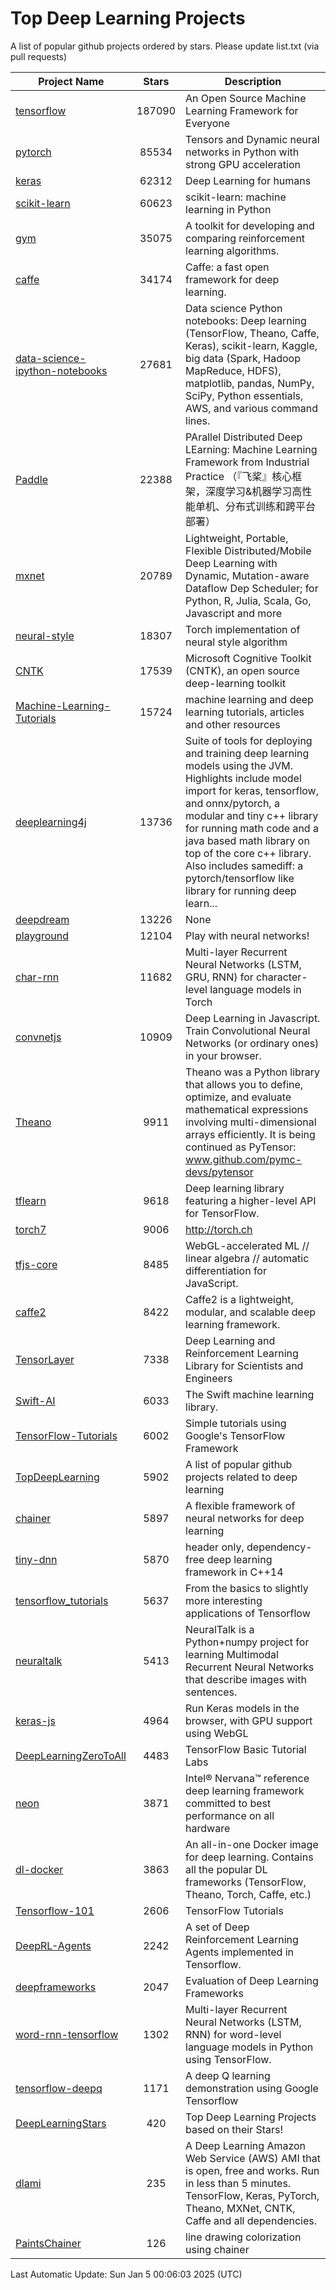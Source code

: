 # Top Deep Learning Projects
A list of popular github projects ordered by stars.
Please update list.txt (via pull requests)

|Project Name| Stars | Description |
| ---------- |:-----:| ----------- |
| [tensorflow](https://github.com/tensorflow/tensorflow) | 187090 | An Open Source Machine Learning Framework for Everyone |
| [pytorch](https://github.com/pytorch/pytorch) | 85534 | Tensors and Dynamic neural networks in Python with strong GPU acceleration |
| [keras](https://github.com/keras-team/keras) | 62312 | Deep Learning for humans |
| [scikit-learn](https://github.com/scikit-learn/scikit-learn) | 60623 | scikit-learn: machine learning in Python |
| [gym](https://github.com/openai/gym) | 35075 | A toolkit for developing and comparing reinforcement learning algorithms. |
| [caffe](https://github.com/BVLC/caffe) | 34174 | Caffe: a fast open framework for deep learning. |
| [data-science-ipython-notebooks](https://github.com/donnemartin/data-science-ipython-notebooks) | 27681 | Data science Python notebooks: Deep learning (TensorFlow, Theano, Caffe, Keras), scikit-learn, Kaggle, big data (Spark, Hadoop MapReduce, HDFS), matplotlib, pandas, NumPy, SciPy, Python essentials, AWS, and various command lines. |
| [Paddle](https://github.com/PaddlePaddle/Paddle) | 22388 | PArallel Distributed Deep LEarning: Machine Learning Framework from Industrial Practice （『飞桨』核心框架，深度学习&机器学习高性能单机、分布式训练和跨平台部署） |
| [mxnet](https://github.com/apache/mxnet) | 20789 | Lightweight, Portable, Flexible Distributed/Mobile Deep Learning with Dynamic, Mutation-aware Dataflow Dep Scheduler; for Python, R, Julia, Scala, Go, Javascript and more |
| [neural-style](https://github.com/jcjohnson/neural-style) | 18307 | Torch implementation of neural style algorithm |
| [CNTK](https://github.com/microsoft/CNTK) | 17539 | Microsoft Cognitive Toolkit (CNTK), an open source deep-learning toolkit |
| [Machine-Learning-Tutorials](https://github.com/ujjwalkarn/Machine-Learning-Tutorials) | 15724 | machine learning and deep learning tutorials, articles and other resources  |
| [deeplearning4j](https://github.com/deeplearning4j/deeplearning4j) | 13736 | Suite of tools for deploying and training deep learning models using the JVM. Highlights include model import for keras, tensorflow, and onnx/pytorch, a modular and tiny c++ library for running math code and a java based math library on top of the core c++ library. Also includes samediff: a pytorch/tensorflow like library for running deep learn... |
| [deepdream](https://github.com/google/deepdream) | 13226 | None |
| [playground](https://github.com/tensorflow/playground) | 12104 | Play with neural networks! |
| [char-rnn](https://github.com/karpathy/char-rnn) | 11682 | Multi-layer Recurrent Neural Networks (LSTM, GRU, RNN) for character-level language models in Torch |
| [convnetjs](https://github.com/karpathy/convnetjs) | 10909 | Deep Learning in Javascript. Train Convolutional Neural Networks (or ordinary ones) in your browser. |
| [Theano](https://github.com/Theano/Theano) | 9911 | Theano was a Python library that allows you to define, optimize, and evaluate mathematical expressions involving multi-dimensional arrays efficiently. It is being continued as PyTensor: www.github.com/pymc-devs/pytensor |
| [tflearn](https://github.com/tflearn/tflearn) | 9618 | Deep learning library featuring a higher-level API for TensorFlow. |
| [torch7](https://github.com/torch/torch7) | 9006 | http://torch.ch |
| [tfjs-core](https://github.com/tensorflow/tfjs-core) | 8485 | WebGL-accelerated ML // linear algebra // automatic differentiation for JavaScript. |
| [caffe2](https://github.com/facebookarchive/caffe2) | 8422 | Caffe2 is a lightweight, modular, and scalable deep learning framework. |
| [TensorLayer](https://github.com/tensorlayer/TensorLayer) | 7338 | Deep Learning and Reinforcement Learning Library for Scientists and Engineers  |
| [Swift-AI](https://github.com/Swift-AI/Swift-AI) | 6033 | The Swift machine learning library. |
| [TensorFlow-Tutorials](https://github.com/nlintz/TensorFlow-Tutorials) | 6002 | Simple tutorials using Google's TensorFlow Framework |
| [TopDeepLearning](https://github.com/aymericdamien/TopDeepLearning) | 5902 | A list of popular github projects related to deep learning |
| [chainer](https://github.com/chainer/chainer) | 5897 | A flexible framework of neural networks for deep learning |
| [tiny-dnn](https://github.com/tiny-dnn/tiny-dnn) | 5870 | header only, dependency-free deep learning framework in C++14 |
| [tensorflow_tutorials](https://github.com/pkmital/tensorflow_tutorials) | 5637 | From the basics to slightly more interesting applications of Tensorflow |
| [neuraltalk](https://github.com/karpathy/neuraltalk) | 5413 | NeuralTalk is a Python+numpy project for learning Multimodal Recurrent Neural Networks that describe images with sentences. |
| [keras-js](https://github.com/transcranial/keras-js) | 4964 | Run Keras models in the browser, with GPU support using WebGL |
| [DeepLearningZeroToAll](https://github.com/hunkim/DeepLearningZeroToAll) | 4483 | TensorFlow Basic Tutorial Labs |
| [neon](https://github.com/NervanaSystems/neon) | 3871 | Intel® Nervana™ reference deep learning framework committed to best performance on all hardware |
| [dl-docker](https://github.com/floydhub/dl-docker) | 3863 | An all-in-one Docker image for deep learning. Contains all the popular DL frameworks (TensorFlow, Theano, Torch, Caffe, etc.) |
| [Tensorflow-101](https://github.com/sjchoi86/Tensorflow-101) | 2606 | TensorFlow Tutorials |
| [DeepRL-Agents](https://github.com/awjuliani/DeepRL-Agents) | 2242 | A set of Deep Reinforcement Learning Agents implemented in Tensorflow. |
| [deepframeworks](https://github.com/zer0n/deepframeworks) | 2047 | Evaluation of Deep Learning Frameworks |
| [word-rnn-tensorflow](https://github.com/hunkim/word-rnn-tensorflow) | 1302 | Multi-layer Recurrent Neural Networks (LSTM, RNN) for word-level language models in Python using TensorFlow. |
| [tensorflow-deepq](https://github.com/siemanko/tensorflow-deepq) | 1171 | A deep Q learning demonstration using Google Tensorflow |
| [DeepLearningStars](https://github.com/hunkim/DeepLearningStars) | 420 | Top Deep Learning Projects based on their Stars! |
| [dlami](https://github.com/ritchieng/dlami) | 235 | A Deep Learning Amazon Web Service (AWS) AMI that is open, free and works. Run in less than 5 minutes. TensorFlow, Keras, PyTorch, Theano, MXNet, CNTK, Caffe and all dependencies. |
| [PaintsChainer](https://github.com/taizan/PaintsChainer) | 126 | line drawing colorization using chainer |

Last Automatic Update: Sun Jan  5 00:06:03 2025 (UTC)
